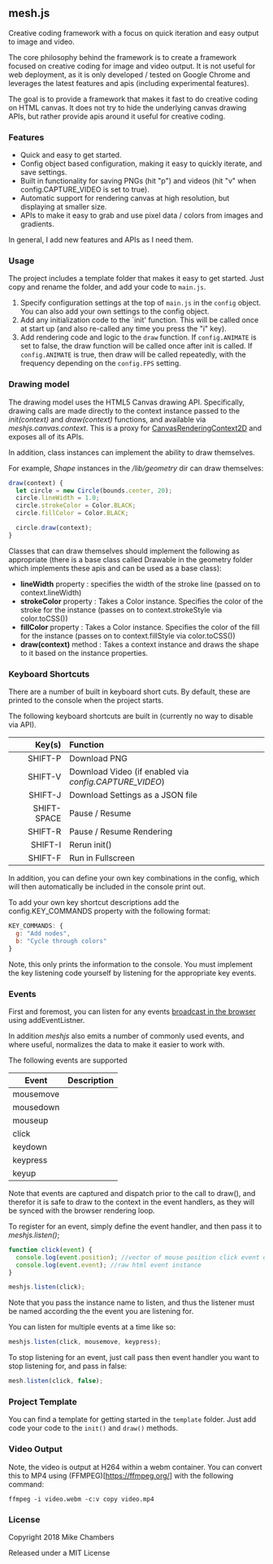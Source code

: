 ## mesh.js

Creative coding framework with a focus on quick iteration and easy output to
image and video.

The core philosophy behind the framework is to create a framework focused on
creative coding for image and video output. It is not useful for web deployment,
as it is only developed / tested on Google Chrome and leverages the latest
features and apis (including experimental features).

The goal is to provide a framework that makes it fast to do creative coding on
HTML canvas. It does not try to hide the underlying canvas drawing APIs, but
rather provide apis around it useful for creative coding.

### Features

- Quick and easy to get started.
- Config object based configuration, making it easy to quickly iterate, and save
  settings.
- Built in functionality for saving PNGs (hit "p") and videos (hit "v" when
  config.CAPTURE_VIDEO is set to true).
- Automatic support for rendering canvas at high resolution, but displaying at
  smaller size.
- APIs to make it easy to grab and use pixel data / colors from images and
  gradients.

In general, I add new features and APIs as I need them.

### Usage

The project includes a template folder that makes it easy to get started. Just
copy and rename the folder, and add your code to `main.js`.

1.  Specify configuration settings at the top of `main.js` in the `config`
    object. You can also add your own settings to the config object.
2.  Add any initialization code to the `init' function. This will be called once
    at start up (and also re-called any time you press the "i" key).
3.  Add rendering code and logic to the `draw` function. If `config.ANIMATE` is
    set to false, the draw function will be called once after init is called. If
    `config.ANIMATE` is true, then draw will be called repeatedly, with the
    frequency depending on the `config.FPS` setting.

### Drawing model

The drawing model uses the HTML5 Canvas drawing API. Specifically, drawing calls
are made directly to the context instance passed to the _init(context)_ and
_draw(context)_ functions, and available via _meshjs.canvas.context_. This is a
proxy for
[CanvasRenderingContext2D](https://developer.mozilla.org/en-US/docs/Web/API/CanvasRenderingContext2D)
and exposes all of its APIs.

In addition, class instances can implement the ability to draw themselves.

For example, _Shape_ instances in the _/lib/geometry_ dir can draw themselves:

```javascript
draw(context) {
  let circle = new Circle(bounds.center, 20);
  circle.lineWidth = 1.0;
  circle.strokeColor = Color.BLACK;
  circle.fillColor = Color.BLACK;

  circle.draw(context);
}
```

Classes that can draw themselves should implement the following as appropriate
(there is a base class called Drawable in the geometry folder which implements
these apis and can be used as a base class):

- **lineWidth** property : specifies the width of the stroke line (passed on to
  context.lineWidth)
- **strokeColor** property : Takes a Color instance. Specifies the color of the
  stroke for the instance (passes on to context.strokeStyle via color.toCSS())
- **fillColor** property : Takes a Color instance. Specifies the color of the
  fill for the instance (passes on to context.fillStyle via color.toCSS())
- **draw(context)** method : Takes a context instance and draws the shape to it
  based on the instance properties.

### Keyboard Shortcuts

There are a number of built in keyboard short cuts. By default, these are
printed to the console when the project starts.

The following keyboard shortcuts are built in (currently no way to disable via
API).

|      Key(s) | Function                                               |
| ----------: | :----------------------------------------------------- |
|     SHIFT-P | Download PNG                                           |
|     SHIFT-V | Download Video (if enabled via _config.CAPTURE_VIDEO_) |
|     SHIFT-J | Download Settings as a JSON file                       |
| SHIFT-SPACE | Pause / Resume                                         |
|     SHIFT-R | Pause / Resume Rendering                               |
|     SHIFT-I | Rerun init()                                           |
|     SHIFT-F | Run in Fullscreen                                      |

In addition, you can define your own key combinations in the config, which will
then automatically be included in the console print out.

To add your own key shortcut descriptions add the config.KEY_COMMANDS property
with the following format:

```JavaScript
KEY_COMMANDS: {
  g: "Add nodes",
  b: "Cycle through colors"
}
```

Note, this only prints the information to the console. You must implement the
key listening code yourself by listening for the appropriate key events.

### Events

First and foremost, you can listen for any events
[broadcast in the browser](https://developer.mozilla.org/en-US/docs/Web/Events)
using addEventListner.

In addition _meshjs_ also emits a number of commonly used events, and where
useful, normalizes the data to make it easier to work with.

The following events are supported

| Event     | Description |
| --------- | :---------: |
| mousemove |             |
| mousedown |             |
| mouseup   |             |
| click     |             |
| keydown   |             |
| keypress  |             |
| keyup     |             |

Note that events are captured and dispatch prior to the call to draw(), and
therefor it is safe to draw to the context in the event handlers, as they will
be synced with the browser rendering loop.

To register for an event, simply define the event handler, and then pass it to
_meshjs.listen()_;

```JavaScript
function click(event) {
  console.log(event.position); //vector of mouse position click event occurred normalized for canvas
  console.log(event.event); //raw html event instance
}

meshjs.listen(click);
```

Note that you pass the instance name to listen, and thus the listener must be
named according the the event you are listening for.

You can listen for multiple events at a time like so:

```javascript
meshjs.listen(click, mousemove, keypress);
```

To stop listening for an event, just call pass then event handler you want to
stop listening for, and pass in false:

```JavaScript
mesh.listen(click, false);
```

### Project Template

You can find a template for getting started in the `template` folder. Just add
code your code to the `init()` and `draw()` methods.

### Video Output

Note, the video is output at H264 within a webm container. You can convert this to MP4 using (FFMPEG)[https://ffmpeg.org/] with the following command:

```
ffmpeg -i video.webm -c:v copy video.mp4
```

### License

Copyright 2018 Mike Chambers

Released under a MIT License
